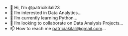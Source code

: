 - 👋 Hi, I’m @patricikilali23
- 👀 I’m interested in Data Analytics...
- 🌱 I’m currently learning Python...
- 💞️ I’m looking to collaborate on Data Analysis Projects...
- 📫 How to reach me patriciakilali@gmail.com...

<!---
patricikilali23/patricikilali23 is a ✨ special ✨ repository because its `README.md` (this file) appears on your GitHub profile.
You can click the Preview link to take a look at your changes.
--->
